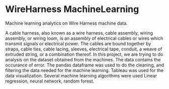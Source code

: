 # WireHarness MachineLearning
Machine learning analytics on Wire Harness machine data.

A cable harness, also known as a wire harness, cable assembly, wiring assembly, or wiring loom, is an assembly of electrical cables or wires which transmit signals or electrical power. The cables are bound together by straps, cable ties, cable lacing, sleeves, electrical tape, conduit, a weave of extruded string, or a combination thereof.
In this project, we are trying to do analysis on the dataset obtained from the machines. The data contains the occurance of error. The pandas dataframe was used to do the cleaning, and filtering the data needed for the machine learning.
Tableau was used for the data visualization. Several machine learning algorithms were used Linear regression, neural network, random forest. 
